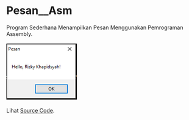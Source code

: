 # Pesan__Asm
Program Sederhana Menampilkan Pesan Menggunakan Pemrograman Assembly.<br><br>
<img src="https://github.com/RizkyKhapidsyah/Pesan__Asm/blob/master/Results/001.PNG"><br><br>
Lihat <a href="https://github.com/RizkyKhapidsyah/Pesan__Asm/blob/master/Assembly1.asm">Source Code</a>.
